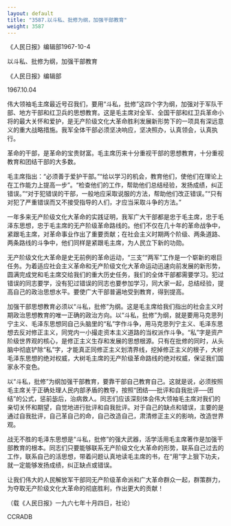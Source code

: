 ```yaml
---
layout: default
title: "3587.以斗私、批修为纲，加强干部教育"
weight: 3587
---
```


《人民日报》编辑部1967-10-4

以斗私、批修为纲，加强干部教育

《人民日报》编辑部

1967.10.04

伟大领袖毛主席最近号召我们，要用“斗私，批修”这四个字为纲，加强对于军队干部、地方干部和红卫兵的思想教育。这是毛主席对全军、全国干部和红卫兵革命小将的最大关怀和爱护，是无产阶级文化大革命胜利发展新形势下的一项具有深远意义的重大战略措施。我军全体干部必须坚决响应，坚决照办，认真领会，认真执行。

革命的干部，是革命的宝贵财富。毛主席历来十分重视干部的思想教育，十分重视教育和团结干部的大多数。

毛主席指出：“必须善于爱护干部。”“给以学习的机会，教育他们，使他们在理论上在工作能力上提高一步”。“检查他们的工作，帮助他们总结经验，发扬成绩，纠正错误。”“对于犯错误的干部，一般地应采取说服的方法，帮助他们改正错误。”“只有对犯了严重错误而又不接受指导的人们，才应当采取斗争的方法。”

一年多来无产阶级文化大革命的实践证明，我军广大干部都是忠于毛主席，忠于毛泽东思想，忠于毛主席的无产阶级革命路线的。他们不仅在几十年的革命战争中，紧跟毛主席，对革命事业作出了重要贡献；在社会主义时期两个阶级、两条道路、两条路线的斗争中，他们同样是紧跟毛主席，为人民立下新的功勋。

无产阶级文化大革命是史无前例的革命运动，“三支”“两军”工作是一个崭新的艰巨任务。为着适应社会主义革命和无产阶级文化大革命运动迅速向前发展的新形势，圆满完成党和毛主席交给我们的重大历史任务，我们的全体干部都需要学习。犯过错误的同志要学，没有犯过错误的同志也要参加学习，同大家一起，总结经验，提高自己的政治思想水平。要使广大干部普遍地受到教育，得到提高。

加强干部思想教育必须以“斗私，批修”为纲。这是毛主席给我们指出的社会主义时期政治思想教育的唯一正确的政治方向。以“斗私，批修”为纲，就是要用马克思列宁主义、毛泽东思想同自己头脑里的“私”字作斗争，用马克思列宁主义、毛泽东思想去反对修正主义，同党内一小撮走资本主义道路的当权派作斗争。“私”字是资产阶级世界观的核心，是修正主义生存和发展的思想根源。只有在批修的同时，从头脑中彻底铲除“私”字，才能真正同修正主义划清界线，挖掉修正主义的根子，大树毛泽东思想的绝对权威，大树毛主席的无产阶级革命路线的绝对权威，保证我们国家永不变色。

以“斗私，批修”为纲加强干部教育，要靠干部自己教育自己。这就是说，必须按照毛主席关于正确处理人民内部矛盾的教导，按照“团结──批评和自我批评──团结”的公式，惩前毖后，治病救人。同志们应该深刻体会伟大领袖毛主席对我们的亲切关怀和期望，自觉地进行批评和自我批评。对于自己的缺点和错误，主要的是通过自我批评，自己革自己的命，自己改造自己，肃清修正主义的影响，改造世界观。

战无不胜的毛泽东思想是“斗私，批修”的强大武器，活学活用毛主席著作是加强干部教育的根本。同志们只要能够联系无产阶级文化大革命的形势，联系自己过去的工作，联系自己的活思想，带着问题认真地读毛主席的书，在“用”字上狠下功夫，就一定能够发扬成绩，纠正缺点或错误。

让我们伟大的人民解放军干部同无产阶级革命派和广大革命群众一起，群策群力，为夺取无产阶级文化大革命的彻底胜利，作出更大的贡献！

（载《人民日报》一九六七年十月四日，社论）

CCRADB

